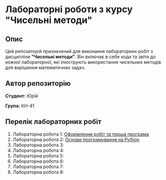 # Лабораторні роботи з курсу "Чисельні методи"

## Опис
Цей репозиторій призначений для виконання лабораторних робіт з дисципліни **"Чисельні методи"**. Він включає в себе коди та звіти до кожної лабораторної, які ілюструють використання чисельних методів для вирішення математичних задач.

## Автор репозиторію
**Студент:** Юрій

**Група:** КН-41

## Перелік лабораторних робіт
1. Лабораторна робота 1: [Оформлення робіт та перша програма](./1_laba/README.md)
2. Лабораторна робота 2: [Основи програмування на Python](./2_laba/README.md)
3. Лабораторна робота 3:
4. Лабораторна робота 4: 
5. Лабораторна робота 5: 
6. Лабораторна робота 6: 
7. Лабораторна робота 7: 
8. Лабораторна робота 8: 
